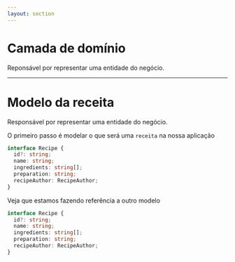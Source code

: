 ```yaml
---
layout: section
---
```


# Camada de domínio
Reponsável por representar uma entidade do negócio.

---

# Modelo da receita
Responsável por representar uma entidade do negócio.

<div v-click-hide>

O primeiro passo é modelar o que será uma `receita` na nossa aplicação

```ts
interface Recipe {
  id?: string;
  name: string;
  ingredients: string[];
  preparation: string;
  recipeAuthor: RecipeAuthor;
}
```

</div>

<div v-after>

Veja que estamos fazendo referência a outro modelo

```ts {6}
interface Recipe {
  id?: string;
  name: string;
  ingredients: string[];
  preparation: string;
  recipeAuthor: RecipeAuthor;
}
```

</div>
